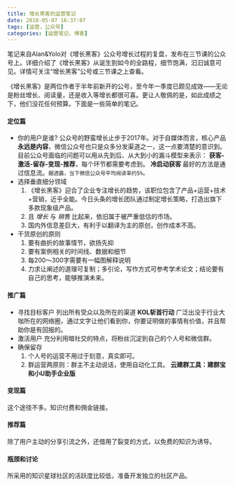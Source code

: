 ```yaml
---
title: 增长黑客的运营笔记
date: 2018-05-07 16:37:07
tags: [运营，公众号]
categories: [运营笔记，博客]
---
```

笔记来自Alan&Yolo对《增长黑客》公众号增长过程的复盘，发布在三节课的公众号上。详细介绍了《增长黑客》从诞生到如今的全路程，细节饱满，汩汩诚意可见。详情可关注“增长黑客”公号或三节课之上查看。

《增长黑客》是两位作者于半年前新开的公号，至今年一季度已颇见成效——无论是粉丝增长、阅读量，还是收入等增长都很可喜。更让人敬佩的是，如此成绩之下，他们没花任何预算。下面是一些简单的笔记。
<!--more-->

#### 定位篇
 * 你的用户是谁?
   公众号的野蛮增长止步于2017年。对于自媒体而言，核心产品 **永远是内容**，微信公众号也只是众多分发渠道之一，这一点要清楚的意识到。
   目前公众号面临的问题可以用从先到后、从大到小的漏斗模型来表示： **获客-激活-留存-变现-推荐**，每个环节都需要考虑到。
   **冷启动获客** 最好的方法是通过信息流。`据透露，当下微信公众号平均阅读率约5%。`
 * 选择垂直细分领域
   1. 《增长黑客》迎合了企业专注增长的趋势，该职位包含了产品+运营+技术+营销，近乎全能。今日头条的增长团队通过制定增长策略，打造出旗下多款现象级产品。
   2. 且 *增长* 与 *销售* 比起来，依旧属于被严重低估的市场。
   3. 国内外信息差巨大，有利于以翻译为主的原创，创作成本不高。
 * 干货原创的原则
   1. 要有曲折的故事情节，欲扬先抑
   2. 要有案例相关的时间线、数据和细节
   3. 每200～300字需要有一幅图解释说明
   4. 力求让阐述的道理可复制；多引论，写作方式可参考学术论文；结论要有自己的思考，能够推演未来。

#### 推广篇
  * 寻找目标客户
    列出所有受众以及所在的渠道
    **KOL斩首行动** 广泛出没于行业大咖所在的网络圈，通过文字让他们看到你，你要证明做的事情有价值，并且帮助你是有回报的。
  * 激活用户
    充分利用暗社交的特点，将粉丝沉淀到自己的个人号和微信群。
  * 确保留存
    1. 个人号的运营不用过于刻意，真实即可。
    2. 群运营两原则：群主不主动说话，使用自动化工具。
    **云建群工具：建群宝和小U助手企业版**

#### 变现篇
   这个途径不多。知识付费和佣金链接。

#### 推荐篇
   除了用户主动的分享引流之外，还借用了裂变的方式，以免费的知识为诱导。

#### 瓶颈和讨论
   所采用的知识星球社区的活跃度比较低，准备开发独立的社区产品。

